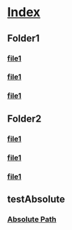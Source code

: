 # [Index](index.md)
## Folder1
### [file1](Folder1/File1.md)
### [file1](Folder1/File11.md)
### [file1](Folder1/File12.md)
## Folder2
### [file1](Folder2/File2.md)
### [file1](Folder2/File22.md)
### [file1](Folder2/File23.md)
## testAbsolute
### [Absolute Path](/windows/win32/api/d3d11on12/ns-d3d11on12-d3d11_resource_flags)